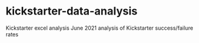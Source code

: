 # kickstarter-data-analysis
Kickstarter excel analysis
June 2021 analysis of Kickstarter success/failure rates
